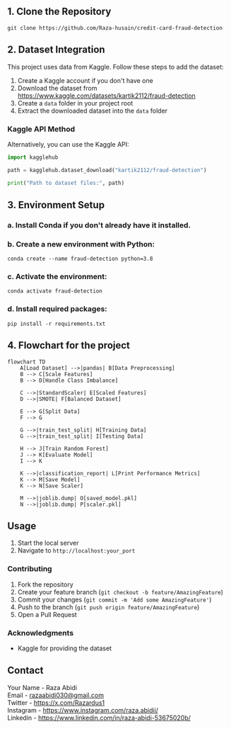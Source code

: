## 1. Clone the Repository
``` git clone https://github.com/Raza-husain/credit-card-fraud-detection ```

## 2. Dataset Integration
This project uses data from Kaggle. Follow these steps to add the dataset:

1. Create a Kaggle account if you don't have one
2. Download the dataset from https://www.kaggle.com/datasets/kartik2112/fraud-detection
3. Create a `data` folder in your project root
4. Extract the downloaded dataset into the `data` folder

### Kaggle API Method
Alternatively, you can use the Kaggle API:

``` python
import kagglehub

path = kagglehub.dataset_download("kartik2112/fraud-detection")

print("Path to dataset files:", path)
```

## 3. Environment Setup
### a. Install Conda if you don't already have it installed.
### b. Create a new environment with Python:
    conda create --name fraud-detection python=3.8
### c. Activate the environment:
    conda activate fraud-detection
### d. Install required packages:
    pip install -r requirements.txt

## 4. Flowchart for the project
```mermaid
flowchart TD
    A[Load Dataset] -->|pandas| B[Data Preprocessing]
    B --> C[Scale Features]
    B --> D[Handle Class Imbalance]
    
    C -->|StandardScaler| E[Scaled Features]
    D -->|SMOTE| F[Balanced Dataset]
    
    E --> G[Split Data]
    F --> G
    
    G -->|train_test_split| H[Training Data]
    G -->|train_test_split| I[Testing Data]
    
    H --> J[Train Random Forest]
    J --> K[Evaluate Model]
    I --> K
    
    K -->|classification_report| L[Print Performance Metrics]
    K --> M[Save Model]
    K --> N[Save Scaler]
    
    M -->|joblib.dump| O[saved_model.pkl]
    N -->|joblib.dump| P[scaler.pkl]
```



## Usage
1. Start the local server
2. Navigate to `http://localhost:your_port`


### Contributing
1. Fork the repository
2. Create your feature branch (`git checkout -b feature/AmazingFeature`)
3. Commit your changes (`git commit -m 'Add some AmazingFeature'`)
4. Push to the branch (`git push origin feature/AmazingFeature`)
5. Open a Pull Request


### Acknowledgments
- Kaggle for providing the dataset

## Contact
Your Name - Raza Abidi  <br />
Email - razaabidi030@gmail.com  <br />
Twitter - https://x.com/Razardus1  <br />
Instagram - https://www.instagram.com/raza.abidii/  <br />
Linkedin - https://www.linkedin.com/in/raza-abidi-53675020b/  <br />
